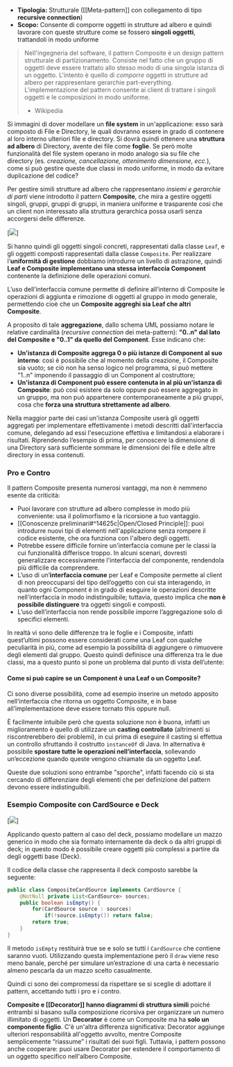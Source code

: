 - **Tipologia:** Strutturale ([[Meta-pattern]] con collegamento di tipo **recursive connection**)
- **Scopo:** Consente di comporre oggetti in strutture ad albero e quindi lavorare con queste strutture come se fossero **singoli oggetti**, trattandoli in modo uniforme

> Nell'ingegneria del software, il pattern Composite è un design pattern strutturale di partizionamento. Consiste nel fatto che un gruppo di oggetti deve essere trattato allo stesso modo di una singola istanza di un oggetto. L'intento è quello di _comporre_ oggetti in strutture ad albero per rappresentare gerarchie part-everything. L'implementazione del pattern consente ai client di trattare i singoli oggetti e le composizioni in modo uniforme.
> - Wikipedia

Si immagini di dover modellare un **file system** in un'applicazione: esso sarà composto di File e Directory, le quali dovranno essere in grado di contenere al loro interno ulteriori file e directory.
Si dovrà quindi ottenere una **struttura ad albero** di Directory, avente dei file come **foglie**.
Se però molte funzionalità del file system operano in modo analogo sia su file che directory (es. *creazione, cancellazione, ottenimento dimensione, ecc.*), come si può gestire queste due classi in modo uniforme, in modo da evitare duplicazione del codice?

Per gestire simili strutture ad albero che rappresentano _insiemi e gerarchie di parti_ viene introdotto il pattern **Composite**, che mira a gestire oggetti singoli, gruppi, gruppi di gruppi, in maniera uniforme e trasparente così che un client non interessato alla struttura gerarchica possa usarli senza accorgersi delle differenze.

[![](https://marcobuster.github.io/sweng/mdbook-plantuml-img/dd7cd8b658aa3c1cf7cbccca59d60306a0cd0ed6.svg)]

Si hanno quindi gli oggetti singoli concreti, rappresentati dalla classe `Leaf`, e gli oggetti composti rappresentati dalla classe `Composite`. Per realizzare l’**uniformità di gestione** dobbiamo introdurre un livello di astrazione, quindi **Leaf e Composite implementano una stessa interfaccia Component** contenente la definizione delle operazioni comuni.

L’uso dell’interfaccia comune permette di definire all’interno di Composite le operazioni di aggiunta e rimozione di oggetti al gruppo in modo generale, permettendo cioè che un **Composite aggreghi sia Leaf che altri Composite**.

A proposito di tale **aggregazione**, dallo schema UML possiamo notare le relative cardinalità (_recursive connection_ dei meta-pattern): **"0..n" dal lato del Composite e "0..1" da quello del Component**. 
Esse indicano che:
- **Un'istanza di Composite aggrega 0 o più istanze di Component al suo interno**: così è possibile che al momento della creazione, il Composite sia vuoto; se ciò non ha senso logico nel programma, si può mettere "1..n" imponendo il passaggio di un Component al costruttore;
- **Un'istanza di Component può essere contenuta in al più un'istanza di Composite**: può così esistere da solo oppure può essere aggregato in un gruppo, ma non può appartenere contemporaneamente a più gruppi, cosa che **forza una struttura strettamente ad albero**.

Nella maggior parte dei casi un'istanza Composite userà gli oggetti aggregati per implementare effettivamente i metodi descritti dall'interfaccia comune, delegando ad essi l'esecuzione effettiva e limitandosi a elaborare i risultati. Riprendendo l’esempio di prima, per conoscere la dimensione di una Directory sarà sufficiente sommare le dimensioni dei file e delle altre directory in essa contenuti.

### Pro e Contro

Il pattern Composite presenta numerosi vantaggi, ma non è nemmeno esente da criticità:
- Puoi lavorare con strutture ad albero complesse in modo più conveniente: usa il polimorfismo e la ricorsione a tuo vantaggio.
- [[Conoscenze preliminari#^14625c|Open/Closed Principle]]: puoi introdurre nuovi tipi di elementi nell'applicazione senza rompere il codice esistente, che ora funziona con l'albero degli oggetti.
- Potrebbe essere difficile fornire un'interfaccia comune per le classi la cui funzionalità differisce troppo. In alcuni scenari, dovresti generalizzare eccessivamente l'interfaccia del componente, rendendola più difficile da comprendere.
- L’uso di un’**interfaccia comune** per Leaf e Composite permette al client di non preoccuparsi del tipo dell’oggetto con cui sta interagendo, in quanto ogni Component è in grado di eseguire le operazioni descritte nell’interfaccia in modo indistinguibile; tuttavia, questo implica che **non è possibile distinguere** tra oggetti singoli e composti.
- L’uso dell’interfaccia non rende possibile imporre l’aggregazione solo di specifici elementi.

In realtà vi sono delle differenze tra le foglie e i Composite, infatti quest’ultimi possono essere considerati come una Leaf con qualche peculiarità in più, come ad esempio la possibilità di aggiungere o rimuovere degli elementi dal gruppo. Questo quindi definisce una differenza tra le due classi, ma a questo punto si pone un problema dal punto di vista dell’utente:
#### Come si può capire se un Component è una Leaf o un Composite? 

Ci sono diverse possibilità, come ad esempio inserire un metodo apposito nell’interfaccia che ritorna un oggetto Composite, e in base all’implementazione deve essere tornato this oppure null. 

È facilmente intuibile però che questa soluzione non è buona, infatti un miglioramento è quello di utilizzare un **casting controllato** (altrimenti si riscontrerebbero dei problemi), in cui prima di eseguire il casting si effettua un controllo sfruttando il costrutto `instanceOf` di Java. 
In alternativa è possibile **spostare tutte le operazioni nell’interfaccia**, sollevando un’eccezione quando queste vengono chiamate da un oggetto Leaf.

Queste due soluzioni sono entrambe "sporche", infatti facendo ciò si sta cercando di differenziare degli elementi che per definizione del pattern devono essere indistinguibili.

### Esempio Composite con CardSource e Deck

[![](https://marcobuster.github.io/sweng/mdbook-plantuml-img/53417eb13fb698d787ba339d2745b1b362fff260.svg)]

Applicando questo pattern al caso del deck, possiamo modellare un mazzo generico in modo che sia formato internamente da deck o da altri gruppi di deck; in questo modo è possibile creare oggetti più complessi a partire da degli oggetti base (Deck).

Il codice della classe che rappresenta il deck composto sarebbe la seguente:
```java
public class CompositeCardSource implements CardSource {
    @NotNull private List<CardSource> sources;
    public boolean isEmpty() {
        for(CardSource source : sources)
            if(!source.isEmpty()) return false;
        return true;
    }
} 
```

Il metodo `isEmpty` restituirà true se e solo se tutti i `CardSource` che contiene saranno vuoti. 
Utilizzando questa implementazione però il `draw` viene reso meno banale, perché per simulare un’estrazione di una carta è necessario almeno pescarla da un mazzo scelto casualmente. 

Quindi ci sono dei compromessi da rispettare se si sceglie di adottare il pattern, accettando tutti i pro e i contro.

**Composite e [[Decorator]] hanno diagrammi di struttura simili** poiché entrambi si basano sulla composizione ricorsiva per organizzare un numero illimitato di oggetti.
Un **Decorator** è come un Composite ma ha **solo un componente figlio**. C'è un'altra differenza significativa: Decorator aggiunge ulteriori responsabilità all'oggetto avvolto, mentre Composite semplicemente “riassume” i risultati dei suoi figli. Tuttavia, i pattern possono anche cooperare: puoi usare Decorator per estendere il comportamento di un oggetto specifico nell'albero Composite.